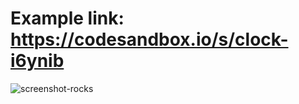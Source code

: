 # Example link: https://codesandbox.io/s/clock-i6ynib

![screenshot-rocks](https://user-images.githubusercontent.com/48998369/195887969-387b10bf-54c2-489a-8359-8f8dade11a12.png)